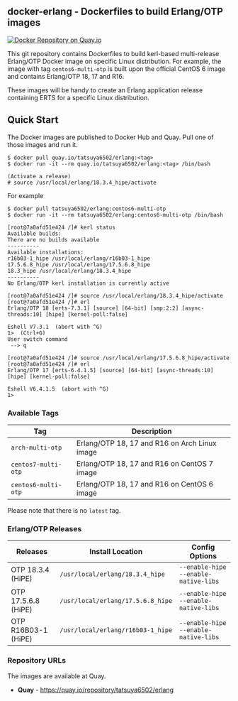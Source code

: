 ## docker-erlang - Dockerfiles to build Erlang/OTP images

[![Docker Repository on Quay.io](https://quay.io/repository/tatsuya6502/erlang/status "Docker Repository on Quay.io")](https://quay.io/repository/tatsuya6502/erlang)

This git repository contains Dockerfiles to build kerl-based
multi-release Erlang/OTP Docker image on specific Linux
distribution. For example, the image with tag `centos6-multi-otp`
is built upon the official CentOS 6 image and contains Erlang/OTP
18, 17 and R16.

These images will be handy to create an Erlang application release
containing ERTS for a specific Linux distribution.


## Quick Start

The Docker images are published to Docker Hub and Quay. Pull one of
those images and run it.

```
$ docker pull quay.io/tatsuya6502/erlang:<tag>
$ docker run -it --rm quay.io/tatsuya6502/erlang:<tag> /bin/bash

(Activate a release)
# source /usr/local/erlang/18.3.4_hipe/activate
```

For example

```
$ docker pull tatsuya6502/erlang:centos6-multi-otp
$ docker run -it --rm tatsuya6502/erlang:centos6-multi-otp /bin/bash

[root@7a0afd51e424 /]# kerl status
Available builds:
There are no builds available
----------
Available installations:
r16b03-1_hipe /usr/local/erlang/r16b03-1_hipe
17.5.6.8_hipe /usr/local/erlang/17.5.6.8_hipe
18.3_hipe /usr/local/erlang/18.3.4_hipe
----------
No Erlang/OTP kerl installation is currently active

[root@7a0afd51e424 /]# source /usr/local/erlang/18.3.4_hipe/activate
[root@7a0afd51e424 /]# erl
Erlang/OTP 18 [erts-7.3.1] [source] [64-bit] [smp:2:2] [async-threads:10] [hipe] [kernel-poll:false]

Eshell V7.3.1  (abort with ^G)
1>  (Ctrl+G)
User switch command
 --> q

[root@7a0afd51e424 /]# source /usr/local/erlang/17.5.6.8_hipe/activate
[root@7a0afd51e424 /]# erl
Erlang/OTP 17 [erts-6.4.1.5] [source] [64-bit] [async-threads:10] [hipe] [kernel-poll:false]

Eshell V6.4.1.5  (abort with ^G)
1>
```


### Available Tags

| Tag                 | Description                                   |
|---------------------|-----------------------------------------------|
| `arch-multi-otp`    | Erlang/OTP 18, 17 and R16 on Arch Linux image |
| `centos7-multi-otp` | Erlang/OTP 18, 17 and R16 on CentOS 7 image   |
| `centos6-multi-otp` | Erlang/OTP 18, 17 and R16 on CentOS 6 image   |

Please note that there is no `latest` tag.


### Erlang/OTP Releases

| Releases            | Install Location                  | Config Options                         |
|---------------------|-----------------------------------|----------------------------------------|
| OTP 18.3.4 (HiPE)   | `/usr/local/erlang/18.3.4_hipe`   | `--enable-hipe` `--enable-native-libs` |
| OTP 17.5.6.8 (HiPE) | `/usr/local/erlang/17.5.6.8_hipe` | `--enable-hipe` `--enable-native-libs` |
| OTP R16B03-1 (HiPE) | `/usr/local/erlang/r16b03-1_hipe` | `--enable-hipe` `--enable-native-libs` |


### Repository URLs

The images are available at Quay.

- **Quay** - https://quay.io/repository/tatsuya6502/erlang
